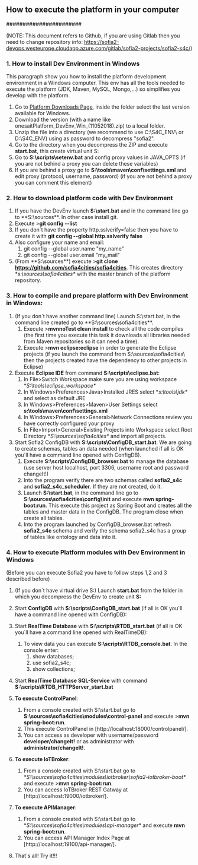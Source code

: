 ## How to execute the platform in your computer
#######################

(NOTE: This document refers to Github, if you are using Gitlab then you need to change repository info: https://sofia2-devops.westeurope.cloudapp.azure.com/gitlab/sofia2-projects/sofia2-s4c/)

### 1. How to install Dev Environment in Windows
This paragraph show you how to install the platform development environment in a Windows computer. This env has all the tools needed to execute the platform (JDK, Maven, MySQL, Mongo,...) so simplifies you develop with the platform.
1. Go to [Platform Downloads Page](http://sofia2.com/downloads/index.html), inside the folder select the last version available for Windows.
2. Download the version (with a name like onesaitPlatform_DevEnv_Win_(11052018).zip) to a local folder.
3.  Unzip the file into a directory (we recommend to use C:\S4C_ENV\ or D:\S4C_ENV\) using as password to decompress "sofia2".
3. Go to the directory when you decompress the ZIP and execute **start.bat**, this create virtual unit S:
4. Go to **S:\scripts\setenv.bat** and config proxy values in JAVA_OPTS (if you are not behind a proxy you can delete these variables)
5. If you are behind a proxy go to **S:\tools\maven\conf\settings.xml** and edit proxy (protocol, username, password) (if you are not behind a proxy you can comment this element)

### 2. How to download platform code with Dev Environment
1. If you have the DevEnv launch **S:\start.bat** and in the command line go to **S:\sources\**. In other case install git.
2. Execute >**git config --list**
3. If you don´t have the property http.sslverify=false then you have to create it with **git config --global http.sslverify false**
4. Also configure your name and email:
	1. git config --global user.name "my_name"
	2. git config --global user.email "my_mail"
5. (From **S:\sources\**) execute >**git clone https://github.com/sofia4cities/sofia4cities**. This creates directory **s:\sources\sofia4cities\** with the master branch of the platform repository.

### 3. How to compile and prepare platform with Dev Environment in Windows:
1. (If you don´t have another command line) Launch S:\start.bat, in the command line created go to **S:\sources\sofia4cities\**.
	1. Execute >**mvnnoTest clean install** to check all the code compiles (the first time you execute this task it downloads all libraries needed from Maven repositories so it can need a time).
	3. Execute >**mvn eclipse:eclipse** in order to generate the Eclipse projects (if you launch the command from S:\sources\sofia4cities\ then the projects created have the dependency to other projects in Eclipse)
2. Execute **Eclipse IDE** from command **S:\scripts\eclipse.bat**:
	1. In File>Switch Workspace make sure you are using workspace **S:\tools\eclipse_workspace\**
	2. In Windows>Preferences>Java>Installed JRES select **s:\tools\jdk\** and select as default JRE
	3. In Windows>Preferences>Maven>User Settings select **s:\tools\maven\conf\settings.xml**
	4. In Windows>Preferences>General>Network Connections review you have correctly configured your proxy
	5. In File>Import>General>Existing Projects into Workspace select Root Directory **S:\sources\sofia4cities\** and import all projects.
3. Start Sofia2 ConfigDB with **S:\scripts\ConfigDB_start.bat**. We are going to create schemas, tables an data needed (when launched if all is OK you´ll have a command line opened with ConfigDB).
	1. Execute **S:\scripts\ConfigDB_browser.bat** to manage the database (use server host localhost, port 3306, username root and password changeIt!)
	2. Into the program verify there are two schemas called **sofia2_s4c** and **sofia2_s4c_scheduler**. If they are not created, do it.
	3.  Launch **S:\start.bat**, in the command line go to **S:\sources\sofia4cities\config\init** and execute **mvn spring-boot:run**. This execute this project as Spring Boot and creates all the tables and master data in the ConfigDB. The program close when create all tables.
	1. Into the program launched by ConfigDB_browser.bat refresh **sofia2_s4c** schema and verify the schema sofia2_s4c has a group of tables like ontology and data into it.

### 4. How to execute Platform modules with Dev Environment in Windows 
(Before you can execute Sofia2 you have to follow steps 1,2 and 3 described before)
1. (If you don´t have virtual drive S:) Launch **start.bat** from the folder in which you decompress the DevEnv to create unit **S:**
2. Start **ConfigDB** with **S:\scripts\ConfigDB_start.bat** (if all is OK you´ll have a command line opened with ConfigDB):
3. Start **RealTime Database** with **S:\scripts\RTDB_start.bat** 
(if all is OK you´ll have a command line opened with RealTimeDB):
	1. To view data you can execute **S:\scripts\RTDB_console.bat**. In the console enter:
		1. show databases;
		2. use sofia2_s4c;
		3. show collections;
4. Start **RealTime Database SQL-Service** with command **S:\scripts\RTDB_HTTPServer_start.bat**
5. **To execute ControlPanel**:
	1. From a console created with S:\start.bat go to **S:\sources\sofia4cities\modules\control-panel** and execute >**mvn spring-boot:run**.
	2. This execute ControlPanel in [http://localhost:18000/controlpanel/].
	3. You can access as developer with username/password **developer/changeIt!** or as administrator with **administrator/changeIt!**.

6. **To execute IoTBroker**:
	1. From a console created with S:\start.bat go to **S:\sources\sofia4cities\modules\iotbroker\sofia2-iotbroker-boot\** and execute >**mvn spring-boot:run**.
	2. You can access IoTBroker REST Gatway at  [http://localhost:19000/iotbroker/].

6. **To execute APIManager**:
	1. From a console created with S:\start.bat go to **S:\sources\sofia4cities\modules\api-manager\** and execute **mvn spring-boot:run**.
	2. You can access API Manager Index Page at  [http://localhost:19100/api-manager/].

7. That´s all! Try it!!!